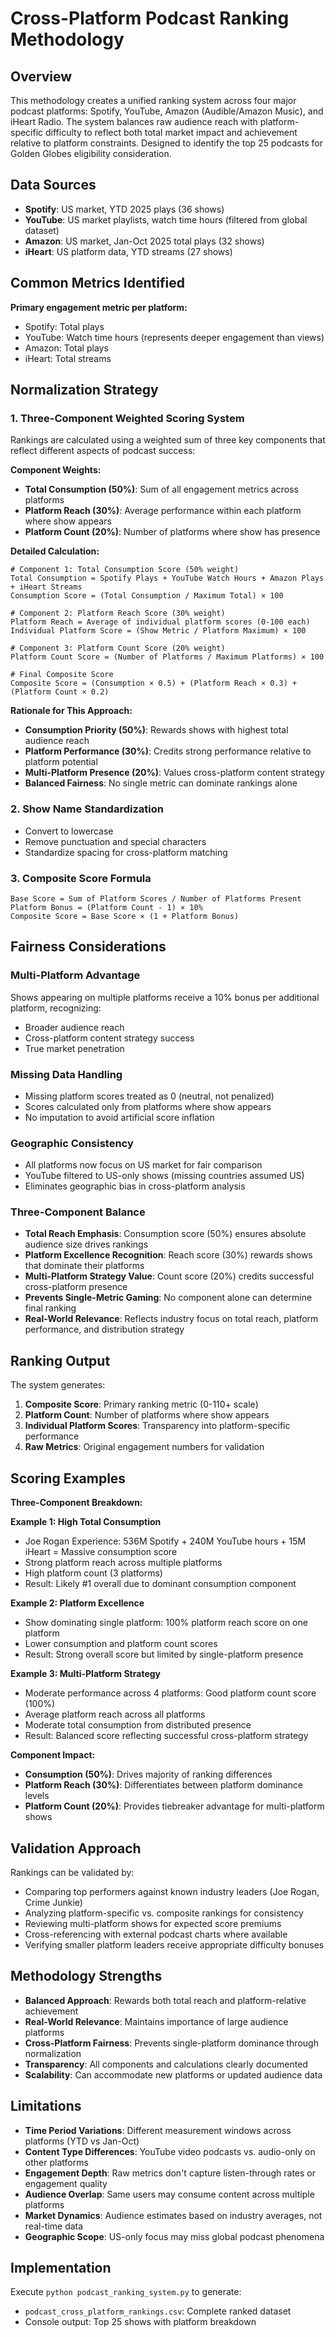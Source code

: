 # Cross-Platform Podcast Ranking Methodology

## Overview

This methodology creates a unified ranking system across four major podcast platforms: Spotify, YouTube, Amazon (Audible/Amazon Music), and iHeart Radio. The system balances raw audience reach with platform-specific difficulty to reflect both total market impact and achievement relative to platform constraints. Designed to identify the top 25 podcasts for Golden Globes eligibility consideration.

## Data Sources

- **Spotify**: US market, YTD 2025 plays (36 shows)
- **YouTube**: US market playlists, watch time hours (filtered from global dataset)
- **Amazon**: US market, Jan-Oct 2025 total plays (32 shows)
- **iHeart**: US platform data, YTD streams (27 shows)

## Common Metrics Identified

**Primary engagement metric per platform:**
- Spotify: Total plays
- YouTube: Watch time hours (represents deeper engagement than views)
- Amazon: Total plays
- iHeart: Total streams

## Normalization Strategy

### 1. Three-Component Weighted Scoring System
Rankings are calculated using a weighted sum of three key components that reflect different aspects of podcast success:

**Component Weights:**
- **Total Consumption (50%)**: Sum of all engagement metrics across platforms
- **Platform Reach (30%)**: Average performance within each platform where show appears
- **Platform Count (20%)**: Number of platforms where show has presence

**Detailed Calculation:**
```
# Component 1: Total Consumption Score (50% weight)
Total Consumption = Spotify Plays + YouTube Watch Hours + Amazon Plays + iHeart Streams
Consumption Score = (Total Consumption / Maximum Total) × 100

# Component 2: Platform Reach Score (30% weight)
Platform Reach = Average of individual platform scores (0-100 each)
Individual Platform Score = (Show Metric / Platform Maximum) × 100

# Component 3: Platform Count Score (20% weight)
Platform Count Score = (Number of Platforms / Maximum Platforms) × 100

# Final Composite Score
Composite Score = (Consumption × 0.5) + (Platform Reach × 0.3) + (Platform Count × 0.2)
```

**Rationale for This Approach:**
- **Consumption Priority (50%)**: Rewards shows with highest total audience reach
- **Platform Performance (30%)**: Credits strong performance relative to platform potential
- **Multi-Platform Presence (20%)**: Values cross-platform content strategy
- **Balanced Fairness**: No single metric can dominate rankings alone

### 2. Show Name Standardization
- Convert to lowercase
- Remove punctuation and special characters
- Standardize spacing for cross-platform matching

### 3. Composite Score Formula
```
Base Score = Sum of Platform Scores / Number of Platforms Present
Platform Bonus = (Platform Count - 1) × 10%
Composite Score = Base Score × (1 + Platform Bonus)
```

## Fairness Considerations

### Multi-Platform Advantage
Shows appearing on multiple platforms receive a 10% bonus per additional platform, recognizing:
- Broader audience reach
- Cross-platform content strategy success
- True market penetration

### Missing Data Handling
- Missing platform scores treated as 0 (neutral, not penalized)
- Scores calculated only from platforms where show appears
- No imputation to avoid artificial score inflation

### Geographic Consistency
- All platforms now focus on US market for fair comparison
- YouTube filtered to US-only shows (missing countries assumed US)
- Eliminates geographic bias in cross-platform analysis

### Three-Component Balance
- **Total Reach Emphasis**: Consumption score (50%) ensures absolute audience size drives rankings
- **Platform Excellence Recognition**: Reach score (30%) rewards shows that dominate their platforms
- **Multi-Platform Strategy Value**: Count score (20%) credits successful cross-platform presence
- **Prevents Single-Metric Gaming**: No component alone can determine final ranking
- **Real-World Relevance**: Reflects industry focus on total reach, platform performance, and distribution strategy

## Ranking Output

The system generates:
1. **Composite Score**: Primary ranking metric (0-110+ scale)
2. **Platform Count**: Number of platforms where show appears
3. **Individual Platform Scores**: Transparency into platform-specific performance
4. **Raw Metrics**: Original engagement numbers for validation

## Scoring Examples

**Three-Component Breakdown:**

**Example 1: High Total Consumption**
- Joe Rogan Experience: 536M Spotify + 240M YouTube hours + 15M iHeart = Massive consumption score
- Strong platform reach across multiple platforms
- High platform count (3 platforms)
- Result: Likely #1 overall due to dominant consumption component

**Example 2: Platform Excellence**
- Show dominating single platform: 100% platform reach score on one platform
- Lower consumption and platform count scores
- Result: Strong overall score but limited by single-platform presence

**Example 3: Multi-Platform Strategy**
- Moderate performance across 4 platforms: Good platform count score (100%)
- Average platform reach across all platforms
- Moderate total consumption from distributed presence
- Result: Balanced score reflecting successful cross-platform strategy

**Component Impact:**
- **Consumption (50%)**: Drives majority of ranking differences
- **Platform Reach (30%)**: Differentiates between platform dominance levels
- **Platform Count (20%)**: Provides tiebreaker advantage for multi-platform shows

## Validation Approach

Rankings can be validated by:
- Comparing top performers against known industry leaders (Joe Rogan, Crime Junkie)
- Analyzing platform-specific vs. composite rankings for consistency
- Reviewing multi-platform shows for expected score premiums
- Cross-referencing with external podcast charts where available
- Verifying smaller platform leaders receive appropriate difficulty bonuses

## Methodology Strengths

- **Balanced Approach**: Rewards both total reach and platform-relative achievement
- **Real-World Relevance**: Maintains importance of large audience platforms
- **Cross-Platform Fairness**: Prevents single-platform dominance through normalization
- **Transparency**: All components and calculations clearly documented
- **Scalability**: Can accommodate new platforms or updated audience data

## Limitations

- **Time Period Variations**: Different measurement windows across platforms (YTD vs Jan-Oct)
- **Content Type Differences**: YouTube video podcasts vs. audio-only on other platforms
- **Engagement Depth**: Raw metrics don't capture listen-through rates or engagement quality
- **Audience Overlap**: Same users may consume content across multiple platforms
- **Market Dynamics**: Audience estimates based on industry averages, not real-time data
- **Geographic Scope**: US-only focus may miss global podcast phenomena

## Implementation

Execute `python podcast_ranking_system.py` to generate:
- `podcast_cross_platform_rankings.csv`: Complete ranked dataset
- Console output: Top 25 shows with platform breakdown